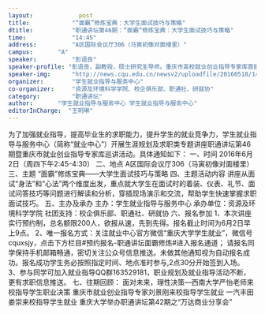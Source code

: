 ```yaml
---
layout: 			post
title:       	  "“面霸”修炼宝典：大学生面试技巧与策略"
dtitle:      	  "职通讲坛第46期：“面霸”修炼宝典：大学生面试技巧与策略"
time: 		  	  "14:45"
address:	  	  "A区国际会议厅306（马寅初像对面楼里）"
campus:	  	  "A"
speaker:	   	  "彭语良"
speaker-profile: "彭语良，副教授，硕士研究生导师。重庆市高校就业创业指导专家库首批成员，高级创业导师，国际创业导师协会高级教练。重庆邮电大学法学院人文教研部主任、《大学生创新与创业》课程负责人。重庆邮电大学第一届“十佳师德标兵”。多次获得 “优秀辅导员”、“优秀青年教师”、“就业工作先进个人”、“优秀教师”、“课堂教学优秀奖”等多项荣誉和奖励。熟悉大学生心理、行为特点，具有丰富的大学生学业生涯规划、就业、创业指导经验。"
speaker-img:	  "http://news.cqu.edu.cn/newsv2/uploadfile/20160518/1463566975862848.jpg"
organizer:		  "学生就业指导与服务中心"
co-organizer:	  "资源及环境科学学院、校企俱乐部、职通社、研就协"
category:		  "职通讲坛"
author:		  "学生就业指导与服务中心 学生就业指导与服务中心"
editorInCharge:  "王玥琳"
---
```

为了加强就业指导，提高毕业生的求职能力，提升学生的就业竞争力，学生就业指导与服务中心（简称“就业中心”）开展生涯规划及求职类专题讲座职通讲坛第46期暨重庆市就业创业指导专家库巡讲活动。具体通知如下：
  一、时间
  2016年6月2日（周四下午2:45-4:30）
  二、地点
  A区国际会议厅306（马寅初像对面楼里）
  三、主题
  “面霸”修炼宝典——大学生面试技巧与策略
  四、主题活动内容
  讲座从面试“身法”和“心法”两个维度出发，重点就大学生在面试时的着装、仪表、礼节、面试问答技巧等问题进行解读和分析，穿插现场演示和交流，帮助学生快速掌握求职面试技巧。
  五、主办及承办
  主办：学生就业指导与服务中心
  承办单位：资源及环境科学学院
  社团支持：校企俱乐部、职通社、研就协
  六、报名参加
  1、本次讲座实行预约制，总名额限200人，欲报从速，先到先得。报名截止时间为6月2日早上9点。
  2、唯一报名方式：关注就业中心官方微信“重庆大学学生就业”，微信号cquxsjy，点击下方栏目#预约报名-职通讲坛面霸修炼#进入报名通道；
  请报名同学保持手机邮箱畅通，密切关注公众号信息推送。未做其他通知视为自动报名成功。报名成功学生务必按照指定时间、地点准时参与,2点30分开始签到入场。
  3、参与同学可加入就业指导QQ群163529181，职业规划及就业指导活动不断，更有求职信息推送。 
  七、往期回顾：
  面对未来，理性决策—西南大学严怡老师来校指导学生职业决策
  重庆市就业创业指导专家刘景刚来校指导学生就业
  一汽丰田娄崇来校指导学生就业
  重庆大学举办职通讲坛第42期之“万达商业分享会”
